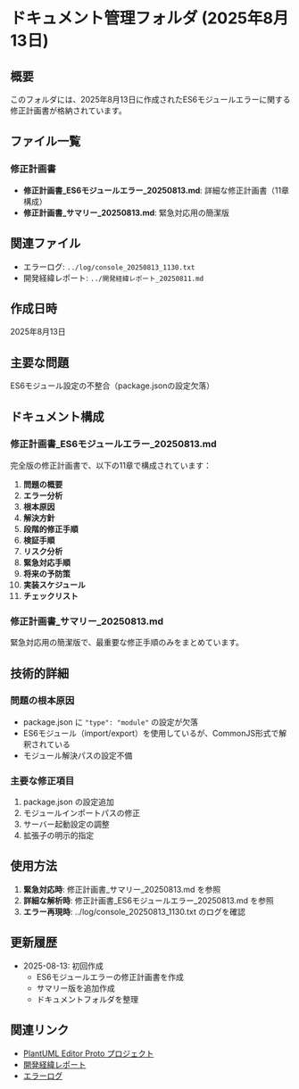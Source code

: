 # ドキュメント管理フォルダ (2025年8月13日)

## 概要
このフォルダには、2025年8月13日に作成されたES6モジュールエラーに関する修正計画書が格納されています。

## ファイル一覧

### 修正計画書
- **修正計画書_ES6モジュールエラー_20250813.md**: 詳細な修正計画書（11章構成）
- **修正計画書_サマリー_20250813.md**: 緊急対応用の簡潔版

## 関連ファイル
- エラーログ: `../log/console_20250813_1130.txt`
- 開発経緯レポート: `../開発経緯レポート_20250811.md`

## 作成日時
2025年8月13日

## 主要な問題
ES6モジュール設定の不整合（package.jsonの設定欠落）

## ドキュメント構成

### 修正計画書_ES6モジュールエラー_20250813.md
完全版の修正計画書で、以下の11章で構成されています：

1. **問題の概要**
2. **エラー分析**
3. **根本原因**
4. **解決方針**
5. **段階的修正手順**
6. **検証手順**
7. **リスク分析**
8. **緊急対応手順**
9. **将来の予防策**
10. **実装スケジュール**
11. **チェックリスト**

### 修正計画書_サマリー_20250813.md
緊急対応用の簡潔版で、最重要な修正手順のみをまとめています。

## 技術的詳細

### 問題の根本原因
- package.json に `"type": "module"` の設定が欠落
- ES6モジュール（import/export）を使用しているが、CommonJS形式で解釈されている
- モジュール解決パスの設定不備

### 主要な修正項目
1. package.json の設定追加
2. モジュールインポートパスの修正
3. サーバー起動設定の調整
4. 拡張子の明示的指定

## 使用方法

1. **緊急対応時**: 修正計画書_サマリー_20250813.md を参照
2. **詳細な解析時**: 修正計画書_ES6モジュールエラー_20250813.md を参照
3. **エラー再現時**: ../log/console_20250813_1130.txt のログを確認

## 更新履歴

- 2025-08-13: 初回作成
  - ES6モジュールエラーの修正計画書を作成
  - サマリー版を追加作成
  - ドキュメントフォルダを整理

## 関連リンク

- [PlantUML Editor Proto プロジェクト](../)
- [開発経緯レポート](../開発経緯レポート_20250811.md)
- [エラーログ](../log/)